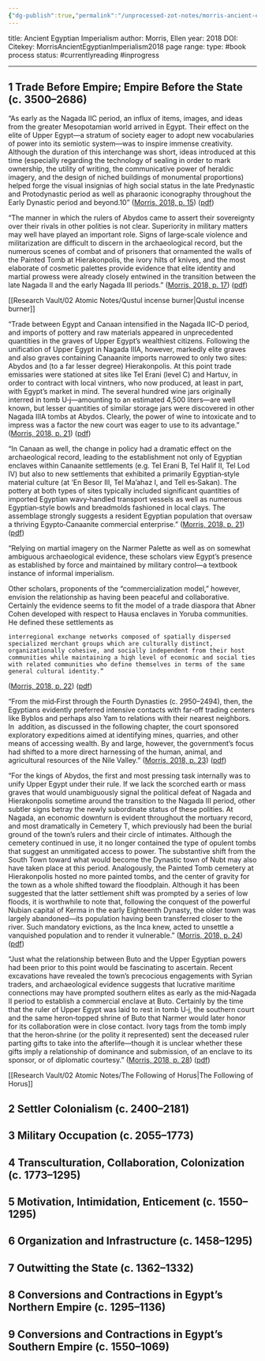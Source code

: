 ```yaml
---
{"dg-publish":true,"permalink":"/unprocessed-zot-notes/morris-ancient-egyptian-imperialism2018/"}
---
```



title: Ancient Egyptian Imperialism
author: Morris, Ellen
year: 2018
DOI: 
Citekey: MorrisAncientEgyptianImperialism2018
page range: 
type: #book
process status: #currentlyreading #inprogress 
_ _ _

## 1 Trade Before Empire; Empire Before the State (c. 3500–2686)

“As early as the Nagada IIC period, an influx of items, images, and ideas from the greater Mesopotamian world arrived in Egypt. Their effect on the elite of Upper Egypt—a stratum of society eager to adopt new vocabularies of power into its semiotic system—was to inspire immense creativity. Although the duration of this interchange was short, ideas introduced at this time (especially regarding the technology of sealing in order to mark ownership, the utility of writing, the communicative power of heraldic imagery, and the design of niched buildings of monumental proportions) helped forge the visual insignias of high social status in the late Predynastic and Protodynastic period as well as pharaonic iconography throughout the Early Dynastic period and beyond.10” ([Morris, 2018, p. 15](zotero://select/library/items/JDKXRVLF)) ([pdf](zotero://open-pdf/library/items/T6H4DPKC?page=29&annotation=RLIXMPQ2))

“The manner in which the rulers of Abydos came to assert their sovereignty over their rivals in other polities is not clear. Superiority in military matters may well have played an important role. Signs of large‐scale violence and militarization are difficult to discern in the archaeological record, but the numerous scenes of combat and of prisoners that ornamented the walls of the Painted Tomb at Hierakonpolis, the ivory hilts of knives, and the most elaborate of cosmetic palettes provide evidence that elite identity and martial prowess were already closely entwined in the transition between the late Nagada II and the early Nagada III periods.” ([Morris, 2018, p. 17](zotero://select/library/items/JDKXRVLF)) ([pdf](zotero://open-pdf/library/items/T6H4DPKC?page=31&annotation=CDIBBEQZ))

[[Research Vault/02 Atomic Notes/Qustul incense burner\|Qustul incense burner]]

“Trade between Egypt and Canaan intensified in the Nagada IIC–D period, and imports of pottery and raw materials appeared in unprecedented quantities in the graves of Upper Egypt’s wealthiest citizens. Following the unification of Upper Egypt in Nagada IIIA, however, markedly elite graves and also graves containing Canaanite imports narrowed to only two sites: Abydos and (to a far lesser degree) Hierakonpolis. At this point trade emissaries were stationed at sites like Tel Erani (level C) and Hartuv, in order to contract with local vintners, who now produced, at least in part, with Egypt’s market in mind. The several hundred wine jars originally interred in tomb U‐j—amounting to an estimated 4,500 liters—are well known, but lesser quantities of similar storage jars were discovered in other Nagada IIIA tombs at Abydos. Clearly, the power of wine to intoxicate and to impress was a factor the new court was eager to use to its advantage.” ([Morris, 2018, p. 21](zotero://select/library/items/JDKXRVLF)) ([pdf](zotero://open-pdf/library/items/T6H4DPKC?page=35&annotation=46GP2HBS))

“In Canaan as well, the change in policy had a dramatic effect on the archaeological record, leading to the establishment not only of Egyptian enclaves within Canaanite settlements (e.g. Tel Erani B, Tel Halif II, Tel Lod IV) but also to new settlements that exhibited a primarily Egyptian‐style material culture (at ‘En Besor III, Tel Ma’ahaz I, and Tell es‐Sakan). The pottery at both types of sites typically included significant quantities of imported Egyptian wavy‐handled transport vessels as well as numerous Egyptian‐style bowls and breadmolds fashioned in local clays. The assemblage strongly suggests a resident Egyptian population that oversaw a thriving Egypto‐Canaanite commercial enterprise.” ([Morris, 2018, p. 21](zotero://select/library/items/JDKXRVLF)) ([pdf](zotero://open-pdf/library/items/T6H4DPKC?page=35&annotation=PJGPMQUY))

“Relying on martial imagery on the Narmer Palette as well as on somewhat ambiguous archaeological evidence, these scholars view Egypt’s presence as established by force and maintained by military control—a textbook instance of informal imperialism. 

Other scholars, proponents of the “commercialization model,” however, envision the relationship as having been peaceful and collaborative. Certainly the evidence seems to fit the model of a trade diaspora that Abner Cohen developed with respect to Hausa enclaves in Yoruba communities. He defined these settlements as 

	interregional exchange networks composed of spatially dispersed specialized merchant groups which are culturally distinct, organizationally cohesive, and socially independent from their host communities while maintaining a high level of economic and social ties with related communities who define themselves in terms of the same general cultural identity.” 
	
([Morris, 2018, p. 22](zotero://select/library/items/JDKXRVLF)) ([pdf](zotero://open-pdf/library/items/T6H4DPKC?page=36&annotation=548XEWWB))

“From the mid‐First through the Fourth Dynasties (c. 2950–2494), then, the Egyptians evidently preferred intensive contacts with far‐off trading centers like Byblos and perhaps also Yam to relations with their nearest neighbors. In  addition, as discussed in the following chapter, the court sponsored exploratory expeditions aimed at identifying mines, quarries, and other means of accessing wealth. By and large, however, the government’s focus had shifted to a more direct harnessing of the human, animal, and agricultural resources of the Nile Valley.” ([Morris, 2018, p. 23](zotero://select/library/items/JDKXRVLF)) ([pdf](zotero://open-pdf/library/items/T6H4DPKC?page=37&annotation=727Y5GQV))

“For the kings of Abydos, the first and most pressing task internally was to unify Upper Egypt under their rule. If we lack the scorched earth or mass graves that would unambiguously signal the political defeat of Nagada and Hierakonpolis sometime around the transition to the Nagada III period, other subtler signs betray the newly subordinate status of these polities. At Nagada, an economic downturn is evident throughout the mortuary record, and most dramatically in Cemetery T, which previously had been the burial ground of the town’s rulers and their circle of intimates. Although the cemetery continued in use, it no longer contained the type of opulent tombs that suggest an unmitigated access to power. The substantive shift from the South Town toward what would become the Dynastic town of Nubt may also have taken place at this period. Analogously, the Painted Tomb cemetery at Hierakonpolis hosted no more painted tombs, and the center of gravity for the town as a whole shifted toward the floodplain. Although it has been suggested that the latter settlement shift was prompted by a series of low floods, it is worthwhile to note that, following the conquest of the powerful Nubian capital of Kerma in the early Eighteenth Dynasty, the older town was largely abandoned—its population having been transferred closer to the river. Such mandatory evictions, as the Inca knew, acted to unsettle a vanquished population and to render it vulnerable.” ([Morris, 2018, p. 24](zotero://select/library/items/JDKXRVLF)) ([pdf](zotero://open-pdf/library/items/T6H4DPKC?page=38&annotation=M4NAUHIX))

“Just what the relationship between Buto and the Upper Egyptian powers had been prior to this point would be fascinating to ascertain. Recent excavations have revealed the town’s precocious engagements with Syrian traders, and archaeological evidence suggests that lucrative maritime connections may have prompted southern elites as early as the mid‐Nagada II period to establish a commercial enclave at Buto. Certainly by the time that the ruler of Upper Egypt was laid to rest in tomb U‐j, the southern court and the same heron‐topped shrine of Buto that Narmer would later honor for its collaboration were in close contact. Ivory tags from the tomb imply that the heron‐shrine (or the polity it represented) sent the deceased ruler parting gifts to take into the afterlife—though it is unclear whether these gifts imply a relationship of dominance and submission, of an enclave to its sponsor, or of diplomatic courtesy.” ([Morris, 2018, p. 28](zotero://select/library/items/JDKXRVLF)) ([pdf](zotero://open-pdf/library/items/T6H4DPKC?page=42&annotation=FCUW3MCP))

[[Research Vault/02 Atomic Notes/The Following of Horus\|The Following of Horus]]
## 2 Settler Colonialism (c. 2400–2181)

## 3 Military Occupation (c. 2055–1773)

## 4 Transculturation, Collaboration, Colonization (c. 1773–1295)

## 5 Motivation, Intimidation, Enticement (c. 1550–1295) 

## 6 Organization and Infrastructure (c. 1458–1295)

## 7 Outwitting the State (c. 1362–1332) 

## 8 Conversions and Contractions in Egypt’s Northern Empire (c. 1295–1136) 

## 9 Conversions and Contractions in Egypt’s Southern Empire (c. 1550–1069)